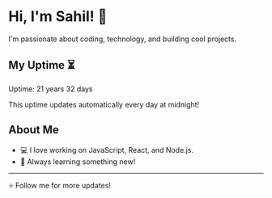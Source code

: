 # Hi, I'm Sahil! 👋

I'm passionate about coding, technology, and building cool projects.

## My Uptime ⏳
Uptime: 21 years 32 days

This uptime updates automatically every day at midnight!

## About Me
- 💻 I love working on JavaScript, React, and Node.js.
- 🎯 Always learning something new!

---

⭐️ Follow me for more updates!
